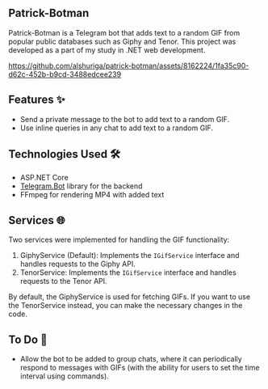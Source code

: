 ## Patrick-Botman

Patrick-Botman is a Telegram bot that adds text to a random GIF from popular public databases such as Giphy and Tenor. This project was developed as a part of my study in .NET web development.


https://github.com/alshuriga/patrick-botman/assets/8162224/1fa35c90-d62c-452b-b9cd-3488edcee239



## Features ✨

-   Send a private message to the bot to add text to a random GIF.
-   Use inline queries in any chat to add text to a random GIF.

## Technologies Used 🛠️

-   ASP.NET Core
-   [Telegram.Bot](https://github.com/TelegramBots/Telegram.Bot) library for the backend
-   FFmpeg for rendering MP4 with added text

## Services 🌐

Two services were implemented for handling the GIF functionality:

1.  GiphyService (Default): Implements the `IGifService` interface and handles requests to the Giphy API.
2.  TenorService: Implements the `IGifService` interface and handles requests to the Tenor API.

By default, the GiphyService is used for fetching GIFs. If you want to use the TenorService instead, you can make the necessary changes in the code.

## To Do 🚀

-   Allow the bot to be added to group chats, where it can periodically respond to messages with GIFs (with the ability for users to set the time interval using commands).
